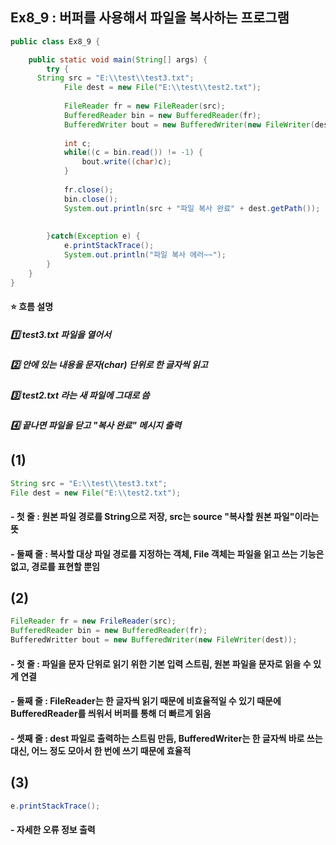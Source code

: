 ## Ex8_9 : 버퍼를 사용해서 파일을 복사하는 프로그램

```java
public class Ex8_9 {

	public static void main(String[] args) {
		try {
      String src = "E:\\test\\test3.txt";
			File dest = new File("E:\\test\\test2.txt");
			
			FileReader fr = new FileReader(src);
			BufferedReader bin = new BufferedReader(fr);
			BufferedWriter bout = new BufferedWriter(new FileWriter(dest));
			
			int c;
			while((c = bin.read()) != -1) {
				bout.write((char)c);
			}
			
			fr.close();
			bin.close();
			System.out.println(src + "파일 복사 완료" + dest.getPath());
			
			
		}catch(Exception e) {
			e.printStackTrace();
			System.out.println("파일 복사 에러~~");
		}
	}
}
```
#### ⭐ 흐름 설명
##### 1️⃣ test3.txt 파일을 열어서
##### 2️⃣ 안에 있는 내용을 문자(char) 단위로 한 글자씩 읽고
##### 3️⃣ test2.txt 라는 새 파일에 그대로 씀
##### 4️⃣ 끝나면 파일을 닫고 "복사 완료" 메시지 출력

## (1)
```java
String src = "E:\\test\\test3.txt";
File dest = new File("E:\\test2.txt");
```
#### - 첫 줄 : 원본 파일 경로를 String으로 저장, src는 source "복사할 원본 파일"이라는 뜻
#### - 둘째 줄 : 복사할 대상 파일 경로를 지정하는 객체, File 객체는 파일을 읽고 쓰는 기능은 없고, 경로를 표현할 뿐임

## (2)
```java
FileReader fr = new FrileReader(src);
BufferedReader bin = new BufferedReader(fr);
BufferedWritter bout = new BufferedWriter(new FileWriter(dest));
```
#### - 첫 줄 : 파일을 문자 단위로 읽기 위한 기본 입력 스트림, 원본 파일을 문자로 읽을 수 있게 연결
#### - 둘째 줄 : FileReader는 한 글자씩 읽기 때문에 비효율적일 수 있기 때문에 BufferedReader를 씌워서 버퍼를 통해 더 빠르게 읽음
#### - 셋째 줄 : dest 파일로 출력하는 스트림 만듬, BufferedWriter는 한 글자씩 바로 쓰는 대신, 어느 정도 모아서 한 번에 쓰기 때문에 효율적

## (3)
```java
e.printStackTrace();
```
#### - 자세한 오류 정보 출력
